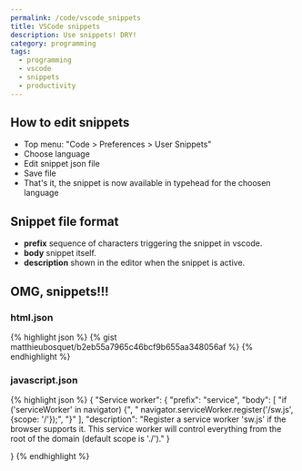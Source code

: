 ```yaml
---
permalink: /code/vscode_snippets
title: VSCode snippets
description: Use snippets! DRY!
category: programming
tags:
  - programming
  - vscode
  - snippets
  - productivity
---
```


## How to edit snippets

- Top menu: "Code > Preferences > User Snippets"
- Choose language
- Edit snippet json file
- Save file
- That's it, the snippet is now available in typehead for the choosen language

## Snippet file format

- **prefix** sequence of characters triggering the snippet in vscode.
- **body** snippet itself.
- **description** shown in the editor when the snippet is active.

## OMG, snippets!!!

### html.json

{% highlight json %}
{% gist matthieubosquet/b2eb55a7965c46bcf9b655aa348056af %}
{% endhighlight %}

### javascript.json

{% highlight json %}
{
	"Service worker": {
		"prefix": "service",
		"body": [
			"if ('serviceWorker' in navigator) {",
			"    navigator.serviceWorker.register('/sw.js', {scope: '/'});",
			"}"
		],
		"description": "Register a service worker 'sw.js' if the browser supports it. This service worker will control everything from the root of the domain (default scope is './')."
	}

}
{% endhighlight %}
